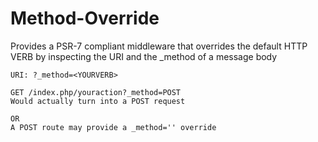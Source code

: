 # Method-Override
Provides a PSR-7 compliant middleware that overrides the default HTTP VERB by inspecting the URI and the _method of a message body

```
URI: ?_method=<YOURVERB>

GET /index.php/youraction?_method=POST
Would actually turn into a POST request

OR
A POST route may provide a _method='' override
```
